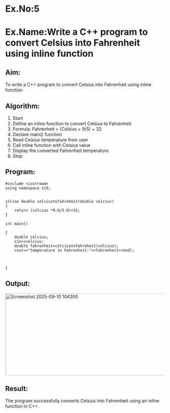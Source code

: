 # Ex.No:5
# Ex.Name:Write a C++ program to convert Celsius into Fahrenheit using inline function  

## Aim:
To write a C++ program to convert Celsius into Fahrenheit using inline function  

## Algorithm:
1. Start
2. Define an inline function to convert Celsius to Fahrenheit
3. Formula: Fahrenheit = (Celsius × 9/5) + 32
4. Declare main() function
5. Read Celsius temperature from user
6. Call inline function with Celsius value
7. Display the converted Fahrenheit temperature
8. Stop

## Program:
```
#include <iostream>
using namespace std;


inline double celciustofahreheit(double celcius)
{
    return (celcius *9.0/5.0)+32;
}

int main()

{
    double celcius;
    cin>>celcius;
    double fahrenheit=celciustofahreheit(celcius);
    cout<<"temperature in Fahrenheit:"<<fahrenheit<<endl;
    

    
}
```


## Output:
<img width="1015" height="259" alt="Screenshot 2025-09-10 104300" src="https://github.com/user-attachments/assets/7e92b323-4dc9-43e8-9c33-c19e18d6d2a5" />


## Result:
The program successfully converts Celsius into Fahrenheit using an inline function in C++.
